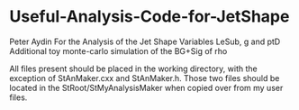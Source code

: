 # Useful-Analysis-Code-for-JetShape
Peter Aydin
For the Analysis of the Jet Shape Variables LeSub, g and ptD
Additional toy monte-carlo simulation of the BG+Sig of rho

All files present should be placed in the working directory, with the exception of StAnMaker.cxx and StAnMaker.h.
Those two files should be located in the StRoot/StMyAnalysisMaker when copied over from my user files.
